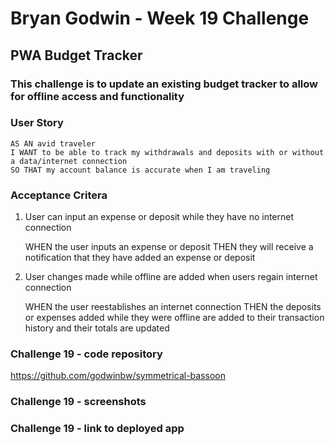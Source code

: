 # **Bryan Godwin - Week 19 Challenge**

## **PWA Budget Tracker**

### This challenge is to update an existing budget tracker to allow for offline access and functionality

### **User Story**

    AS AN avid traveler
    I WANT to be able to track my withdrawals and deposits with or without a data/internet connection
    SO THAT my account balance is accurate when I am traveling 

### **Acceptance Critera**

1.  User can input an expense or deposit while they have no internet connection

    WHEN the user inputs an expense or deposit
    THEN they will receive a notification that they have added an expense or deposit

2.  User changes made while offline are added when users regain internet connection

    WHEN the user reestablishes an internet connection
    THEN the deposits or expenses added while they were offline are added to their transaction history and their totals are updated

### **Challenge 19 - code repository**

<https://github.com/godwinbw/symmetrical-bassoon>

### **Challenge 19 - screenshots**

<!--
<img src="./screenshot-1.png" style="width: 50%; height=auto;">
-->

### Challenge 19 - link to deployed app

<!--
<https://streamable.com/de4crk/>
-->
